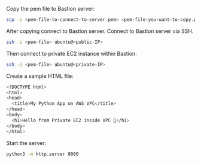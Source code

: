 Copy the pem file to Bastion server:

```bash
scp -i <pem-file-to-connect-to-server.pem> <pem-file-you-want-to-copy.pem> ubuntu@<public-IP-of-Bastion-server>:/home/ubuntu
```

After copying connect to Bastion server. Connect to Bastion server via SSH.

```bash
ssh -i <pem-file> ubuntu@<public-IP>
```

Then connect to private EC2 instance within Bastion:
```bash
ssh -i <pem-file> ubuntu@<private-IP>
```

Create a sample HTML file:
```bash
<!DOCTYPE html>
<html>
<head>
  <title>My Python App on AWS VPC</title>
</head>
<body>
  <h1>Hello from Private EC2 inside VPC 🚀</h1>
</body>
</html>

```

Start the server:
```bash
python3 -m http.server 8080
```
